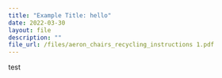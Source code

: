 ```yaml
---
title: "Example Title: hello"
date: 2022-03-30
layout: file
description: ""
file_url: /files/aeron_chairs_recycling_instructions 1.pdf
---
```


test
